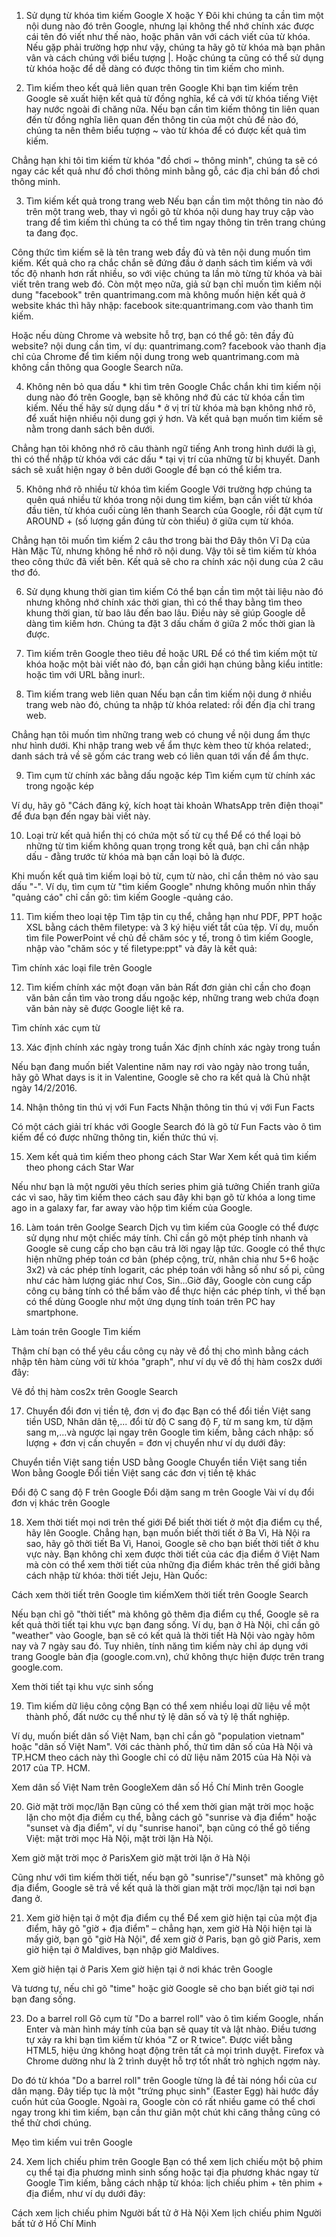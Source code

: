 1. Sử dụng từ khóa tìm kiếm Google X hoặc Y
Đôi khi chúng ta cần tìm một nội dung nào đó trên Google, nhưng lại không thể nhớ chính xác được cái tên đó viết như thế nào, hoặc phân vân với cách viết của từ khóa. Nếu gặp phải trường hợp như vậy, chúng ta hãy gõ từ khóa mà bạn phân vân và cách chúng với biểu tượng |. Hoặc chúng ta cũng có thể sử dụng từ khóa hoặc để dễ dàng có được thông tin tìm kiếm cho mình.


2. Tìm kiếm theo kết quả liên quan trên Google
Khi bạn tìm kiếm trên Google sẽ xuất hiện kết quả từ đồng nghĩa, kể cả với từ khóa tiếng Việt hay nước ngoài đi chăng nữa. Nếu bạn cần tìm kiếm thông tin liên quan đến từ đồng nghĩa liên quan đến thông tin của một chủ đề nào đó, chúng ta nên thêm biểu tượng ~ vào từ khóa để có được kết quả tìm kiếm.

Chẳng hạn khi tôi tìm kiếm từ khóa "đồ chơi ~ thông minh", chúng ta sẽ có ngay các kết quả như đồ chơi thông minh bằng gỗ, các địa chỉ bán đồ chơi thông minh.


3. Tìm kiếm kết quả trong trang web
Nếu bạn cần tìm một thông tin nào đó trên một trang web, thay vì ngồi gõ từ khóa nội dung hay truy cập vào trang để tìm kiếm thì chúng ta có thể tìm ngay thông tin trên trang chúng ta đang đọc.

Công thức tìm kiếm sẽ là tên trang web đầy đủ và tên nội dung muốn tìm kiếm. Kết quả cho ra chắc chắn sẽ đứng đầu ở danh sách tìm kiếm và với tốc độ nhanh hơn rất nhiều, so với việc chúng ta lần mò từng từ khóa và bài viết trên trang web đó. Còn một mẹo nữa, giả sử bạn chỉ muốn tìm kiếm nội dung "facebook" trên quantrimang.com mà không muốn hiện kết quả ở website khác thì hãy nhập: facebook site:quantrimang.com vào thanh tìm kiếm.

Hoặc nếu dùng Chrome và website hỗ trợ, bạn có thể gõ: tên đầy đủ website? nội dung cần tìm, ví dụ: quantrimang.com? facebook vào thanh địa chỉ của Chrome để tìm kiếm nội dung trong web quantrimang.com mà không cần thông qua Google Search nữa.



4. Không nên bỏ qua dấu * khi tìm trên Google
Chắc chắn khi tìm kiếm nội dung nào đó trên Google, bạn sẽ không nhớ đủ các từ khóa cần tìm kiếm. Nếu thế hãy sử dụng dấu * ở vị trí từ khóa mà bạn không nhớ rõ, để xuất hiện nhiều nội dung gợi ý hơn. Và kết quả bạn muốn tìm kiếm sẽ nằm trong danh sách bên dưới.

Chẳng hạn tôi không nhớ rõ câu thành ngữ tiếng Anh trong hình dưới là gì, thì có thể nhập từ khóa với các dấu * tại vị trí của những từ bị khuyết. Danh sách sẽ xuất hiện ngay ở bên dưới Google để bạn có thể kiểm tra.


5. Không nhớ rõ nhiều từ khóa tìm kiếm Google
Với trường hợp chúng ta quên quá nhiều từ khóa trong nội dung tìm kiếm, bạn cần viết từ khóa đầu tiên, từ khóa cuối cùng lên thanh Search của Google, rồi đặt cụm từ AROUND + (số lượng gần đúng từ còn thiếu) ở giữa cụm từ khóa.

Chẳng hạn tôi muốn tìm kiếm 2 câu thơ trong bài thơ Đây thôn Vĩ Dạ của Hàn Mặc Tử, nhưng không hề nhớ rõ nội dung. Vậy tôi sẽ tìm kiếm từ khóa theo công thức đã viết bên. Kết quả sẽ cho ra chính xác nội dung của 2 câu thơ đó.


6. Sử dụng khung thời gian tìm kiếm
Có thể bạn cần tìm một tài liệu nào đó nhưng không nhớ chính xác thời gian, thì có thể thay bằng tìm theo khung thời gian, từ bao lâu đến bao lâu. Điều này sẽ giúp Google dễ dàng tìm kiếm hơn. Chúng ta đặt 3 dấu chấm ở giữa 2 mốc thời gian là được.


7. Tìm kiếm trên Google theo tiêu đề hoặc URL
Để có thể tìm kiếm một từ khóa hoặc một bài viết nào đó, bạn cần giới hạn chúng bằng kiểu intitle: hoặc tìm với URL bằng inurl:.


8. Tìm kiếm trang web liên quan
Nếu bạn cần tìm kiếm nội dung ở nhiều trang web nào đó, chúng ta nhập từ khóa related: rồi đến địa chỉ trang web.

Chẳng hạn tôi muốn tìm những trang web có chung về nội dung ẩm thực như hình dưới. Khi nhập trang web về ẩm thực kèm theo từ khóa related:, danh sách trả về sẽ gồm các trang web có liên quan tới vấn đề ẩm thực.


9. Tìm cụm từ chính xác bằng dấu ngoặc kép
Tìm kiếm cụm từ chính xác trong ngoặc kép

Ví dụ, hãy gõ "Cách đăng ký, kích hoạt tài khoản WhatsApp trên điện thoại" để đưa bạn đến ngay bài viết này.

10. Loại trừ kết quả hiển thị có chứa một số từ cụ thể
Để có thể loại bỏ những từ tìm kiếm không quan trọng trong kết quả, bạn chỉ cần nhập dấu - đằng trước từ khóa mà bạn cần loại bỏ là được.

Khi muốn kết quả tìm kiếm loại bỏ từ, cụm từ nào, chỉ cần thêm nó vào sau dấu "-". Ví dụ, tìm cụm từ "tìm kiếm Google" nhưng không muốn nhìn thấy "quảng cáo" chỉ cần gõ: tìm kiếm Google -quảng cáo.



11. Tìm kiếm theo loại tệp
Tìm tập tin cụ thể, chẳng hạn như PDF, PPT hoặc XSL bằng cách thêm filetype: và 3 ký hiệu viết tắt của tệp. Ví dụ, muốn tìm file PowerPoint về chủ đề chăm sóc y tế, trong ô tìm kiếm Google, nhập vào "chăm sóc y tế filetype:ppt" và đây là kết quả:

Tìm chính xác loại file trên Google

12. Tìm kiếm chính xác một đoạn văn bản
Rất đơn giản chỉ cần cho đoạn văn bản cần tìm vào trong dấu ngoặc kép, những trang web chứa đoạn văn bản này sẽ được Google liệt kê ra.

Tìm chính xác cụm từ

13. Xác định chính xác ngày trong tuần
Xác định chính xác ngày trong tuần

Nếu bạn đang muốn biết Valentine năm nay rơi vào ngày nào trong tuần, hãy gõ What days is it in Valentine, Google sẽ cho ra kết quả là Chủ nhật ngày 14/2/2016.

14. Nhận thông tin thú vị với Fun Facts
Nhận thông tin thú vị với Fun Facts

Có một cách giải trí khác với Google Search đó là gõ từ Fun Facts vào ô tìm kiếm để có được những thông tin, kiến thức thú vị.

15. Xem kết quả tìm kiếm theo phong cách Star War
Xem kết quả tìm kiếm theo phong cách Star War

Nếu như bạn là một người yêu thích series phim giả tưởng Chiến tranh giữa các vì sao, hãy tìm kiếm theo cách sau đây khi bạn gõ từ khóa a long time ago in a galaxy far, far away vào hộp tìm kiếm của Google.

16. Làm toán trên Goolge Search
Dịch vụ tìm kiếm của Google có thể được sử dụng như một chiếc máy tính. Chỉ cần gõ một phép tính nhanh và Google sẽ cung cấp cho bạn câu trả lời ngay lập tức. Google có thể thực hiện những phép toán cơ bản (phép cộng, trừ, nhân chia như 5+6 hoặc 3x2) và các phép tính logarit, các phép toán với hằng số như số pi, cũng như các hàm lượng giác như Cos, Sin...Giờ đây, Google còn cung cấp công cụ bảng tính có thể bấm vào để thực hiện các phép tính, vì thế bạn có thể dùng Google như một ứng dụng tính toán trên PC hay smartphone.

Làm toán trên Google Tìm kiếm

Thậm chí bạn có thể yêu cầu công cụ này vẽ đồ thị cho mình bằng cách nhập tên hàm cùng với từ khóa "graph", như ví dụ vẽ đồ thị hàm cos2x dưới đây:

Vẽ đồ thị hàm cos2x trên Google Search

17. Chuyển đổi đơn vị tiền tệ, đơn vị đo đạc
Bạn có thể đổi tiền Việt sang tiền USD, Nhân dân tệ,... đổi từ độ C sang độ F, từ m sang km, từ dặm sang m,...và ngược lại ngay trên Google tìm kiếm, bằng cách nhập: số lượng + đơn vị cần chuyển = đơn vị chuyển như ví dụ dưới đây:

Chuyển tiền Việt sang tiền USD bằng Google Chuyển tiền Việt sang tiền Won bằng Google
Đổi tiền Việt sang các đơn vị tiền tệ khác

Đổi độ C sang độ F trên Google Đổi dặm sang m trên Google
Vài ví dụ đổi đơn vị khác trên Google

18. Xem thời tiết mọi nơi trên thế giới
Để biết thời tiết ở một địa điểm cụ thể, hãy lên Google. Chẳng hạn, bạn muốn biết thời tiết ở Ba Vì, Hà Nội ra sao, hãy gõ thời tiết Ba Vì, Hanoi, Google sẽ cho bạn biết thời tiết ở khu vực này. Bạn không chỉ xem được thời tiết của các địa điểm ở Việt Nam mà còn có thể xem thời tiết của những địa điểm khác trên thế giới bằng cách nhập từ khóa: thời tiết Jeju, Hàn Quốc:

Cách xem thời tiết trên Google tìm kiếmXem thời tiết trên Google Search

Nếu bạn chỉ gõ "thời tiết" mà không gõ thêm địa điểm cụ thể, Google sẽ ra kết quả thời tiết tại khu vực bạn đang sống. Ví dụ, bạn ở Hà Nội, chỉ cần gõ "weather" vào Google, bạn sẽ có kết quả là thời tiết Hà Nội vào ngày hôm nay và 7 ngày sau đó. Tuy nhiên, tính năng tìm kiếm này chỉ áp dụng với trang Google bản địa (google.com.vn), chứ không thực hiện được trên trang google.com.

Xem thời tiết tại khu vực sinh sống

19. Tìm kiếm dữ liệu công cộng
Bạn có thể xem nhiều loại dữ liệu về một thành phố, đất nước cụ thể như tỷ lệ dân số và tỷ lệ thất nghiệp.

Ví dụ, muốn biết dân số Việt Nam, bạn chỉ cần gõ "population vietnam" hoặc "dân số Việt Nam". Với các thành phố, thử tìm dân số của Hà Nội và TP.HCM theo cách này thì Google chỉ có dữ liệu năm 2015 của Hà Nội và 2017 của TP. HCM.

Xem dân số Việt Nam trên GoogleXem dân số Hồ Chí Minh trên Google

20. Giờ mặt trời mọc/lặn
Bạn cũng có thể xem thời gian mặt trời mọc hoặc lặn cho một địa điểm cụ thể, bằng cách gõ "sunrise và địa điểm" hoặc "sunset và địa điểm", ví dụ "sunrise hanoi", bạn cũng có thể gõ tiếng Việt: mặt trời mọc Hà Nội, mặt trời lặn Hà Nội.

Xem giờ mặt trời mọc ở ParisXem giờ mặt trời lặn ở Hà Nội

Cũng như với tìm kiếm thời tiết, nếu bạn gõ "sunrise"/"sunset" mà không gõ địa điểm, Google sẽ trả về kết quả là thời gian mặt trời mọc/lặn tại nơi bạn đang ở.

21. Xem giờ hiện tại ở một địa điểm cụ thể
Để xem giờ hiện tại của một địa điểm, hãy gõ "giờ + địa điểm" – chẳng hạn, xem giờ Hà Nội hiện tại là mấy giờ, bạn gõ "giờ Hà Nội", để xem giờ ở Paris, bạn gõ giờ Paris, xem giờ hiện tại ở Maldives, bạn nhập giờ Maldives.

Xem giờ hiện tại ở Paris Xem giờ hiện tại ở nơi khác trên Google

Và tương tự, nếu chỉ gõ "time" hoặc giờ Google sẽ cho bạn biết giờ tại nơi bạn đang sống.

23. Do a barrel roll
Gõ cụm từ "Do a barrel roll" vào ô tìm kiếm Google, nhấn Enter và màn hình máy tính của bạn sẽ quay tít và lật nhào. Điều tương tự xảy ra khi bạn tìm kiếm từ khóa "Z or R twice". Được viết bằng HTML5, hiệu ứng không hoạt động trên tất cả mọi trình duyệt. Firefox và Chrome dường như là 2 trình duyệt hỗ trợ tốt nhất trò nghịch ngợm này.

Do đó từ khóa "Do a barrel roll" trên Google từng là đề tài nóng hổi của cư dân mạng. Đây tiếp tục là một "trứng phục sinh" (Easter Egg) hài hước đầy cuốn hút của Google. Ngoài ra, Google còn có rất nhiều game có thể chơi ngay trong khi tìm kiếm, bạn cần thư giãn một chút khi căng thẳng cũng có thể thử chơi chúng.

Mẹo tìm kiếm vui trên Google

24. Xem lịch chiếu phim trên Google
Bạn có thể xem lịch chiếu một bộ phim cụ thể tại địa phương mình sinh sống hoặc tại địa phương khác ngay từ Google Tìm kiếm, bằng cách nhập từ khóa: lịch chiếu phim + tên phim + địa điểm, như ví dụ dưới đây:

Cách xem lịch chiếu phim Người bất tử ở Hà Nội Xem lịch chiếu phim Người bất tử ở Hồ Chí Minh

